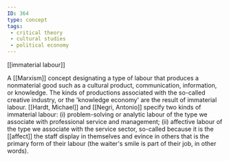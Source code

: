 ```yaml
---
ID: 364
type: concept
tags: 
 - critical theory
 - cultural studies
 - political economy
---
```


[[immaterial labour]]

 A
[[Marxism]] concept
designating a type of labour that produces a nonmaterial good such as a
cultural product, communication, information, or knowledge. The kinds of
productions associated with the so-called creative industry, or the
'knowledge economy' are the result of immaterial labour. [[Hardt, Michael]] and [[Negri, Antonio]] specify two kinds of
immaterial labour: (i) problem-solving or analytic labour of the type we
associate with professional service and management; (ii) affective
labour of the type we associate with the service sector, so-called
because it is the [[affect]]
the staff display in themselves and evince in others that is the primary
form of their labour (the waiter's smile is part of their job, in other
words).
